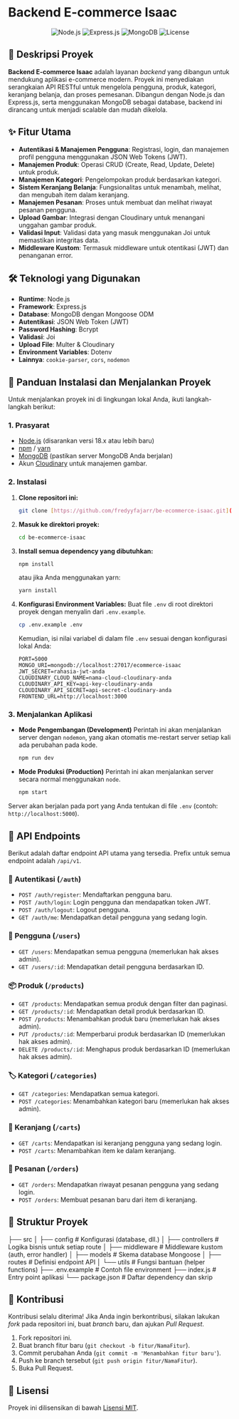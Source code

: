 # Backend E-commerce Isaac

<p align="center">
  <img src="https://img.shields.io/badge/node.js-18.x-green.svg" alt="Node.js">
  <img src="https://img.shields.io/badge/express.js-4.x-blue.svg" alt="Express.js">
  <img src="https://img.shields.io/badge/database-MongoDB-green.svg" alt="MongoDB">
  <img src="https://img.shields.io/badge/license-MIT-blue.svg" alt="License">
</p>

## 📝 Deskripsi Proyek

**Backend E-commerce Isaac** adalah layanan _backend_ yang dibangun untuk mendukung aplikasi e-commerce modern. Proyek ini menyediakan serangkaian API RESTful untuk mengelola pengguna, produk, kategori, keranjang belanja, dan proses pemesanan. Dibangun dengan Node.js dan Express.js, serta menggunakan MongoDB sebagai database, backend ini dirancang untuk menjadi scalable dan mudah dikelola.

## ✨ Fitur Utama

-   **Autentikasi & Manajemen Pengguna**: Registrasi, login, dan manajemen profil pengguna menggunakan JSON Web Tokens (JWT).
-   **Manajemen Produk**: Operasi CRUD (Create, Read, Update, Delete) untuk produk.
-   **Manajemen Kategori**: Pengelompokan produk berdasarkan kategori.
-   **Sistem Keranjang Belanja**: Fungsionalitas untuk menambah, melihat, dan mengubah item dalam keranjang.
-   **Manajemen Pesanan**: Proses untuk membuat dan melihat riwayat pesanan pengguna.
-   **Upload Gambar**: Integrasi dengan Cloudinary untuk menangani unggahan gambar produk.
-   **Validasi Input**: Validasi data yang masuk menggunakan Joi untuk memastikan integritas data.
-   **Middleware Kustom**: Termasuk middleware untuk otentikasi (JWT) dan penanganan error.

## 🛠️ Teknologi yang Digunakan

-   **Runtime**: Node.js
-   **Framework**: Express.js
-   **Database**: MongoDB dengan Mongoose ODM
-   **Autentikasi**: JSON Web Token (JWT)
-   **Password Hashing**: Bcrypt
-   **Validasi**: Joi
-   **Upload File**: Multer & Cloudinary
-   **Environment Variables**: Dotenv
-   **Lainnya**: `cookie-parser`, `cors`, `nodemon`

## 🚀 Panduan Instalasi dan Menjalankan Proyek

Untuk menjalankan proyek ini di lingkungan lokal Anda, ikuti langkah-langkah berikut:

### 1. Prasyarat

-   [Node.js](https://nodejs.org/) (disarankan versi 18.x atau lebih baru)
-   [npm](https://www.npmjs.com/) / [yarn](https://yarnpkg.com/)
-   [MongoDB](https://www.mongodb.com/try/download/community) (pastikan server MongoDB Anda berjalan)
-   Akun [Cloudinary](https://cloudinary.com/) untuk manajemen gambar.

### 2. Instalasi

1.  **Clone repositori ini:**
    ```bash
    git clone [https://github.com/fredyyfajarr/be-ecommerce-isaac.git](https://github.com/fredyyfajarr/be-ecommerce-isaac.git)
    ```

2.  **Masuk ke direktori proyek:**
    ```bash
    cd be-ecommerce-isaac
    ```

3.  **Install semua dependency yang dibutuhkan:**
    ```bash
    npm install
    ```
    atau jika Anda menggunakan yarn:
    ```bash
    yarn install
    ```

4.  **Konfigurasi Environment Variables:**
    Buat file `.env` di root direktori proyek dengan menyalin dari `.env.example`.
    ```bash
    cp .env.example .env
    ```
    Kemudian, isi nilai variabel di dalam file `.env` sesuai dengan konfigurasi lokal Anda:
    ```env
    PORT=5000
    MONGO_URI=mongodb://localhost:27017/ecommerce-isaac
    JWT_SECRET=rahasia-jwt-anda
    CLOUDINARY_CLOUD_NAME=nama-cloud-cloudinary-anda
    CLOUDINARY_API_KEY=api-key-cloudinary-anda
    CLOUDINARY_API_SECRET=api-secret-cloudinary-anda
    FRONTEND_URL=http://localhost:3000
    ```

### 3. Menjalankan Aplikasi

-   **Mode Pengembangan (Development)**
    Perintah ini akan menjalankan server dengan `nodemon`, yang akan otomatis me-restart server setiap kali ada perubahan pada kode.
    ```bash
    npm run dev
    ```

-   **Mode Produksi (Production)**
    Perintah ini akan menjalankan server secara normal menggunakan `node`.
    ```bash
    npm start
    ```

Server akan berjalan pada port yang Anda tentukan di file `.env` (contoh: `http://localhost:5000`).

## 📖 API Endpoints

Berikut adalah daftar endpoint API utama yang tersedia. Prefix untuk semua endpoint adalah `/api/v1`.

### 🔐 Autentikasi (`/auth`)

-   `POST /auth/register`: Mendaftarkan pengguna baru.
-   `POST /auth/login`: Login pengguna dan mendapatkan token JWT.
-   `POST /auth/logout`: Logout pengguna.
-   `GET /auth/me`: Mendapatkan detail pengguna yang sedang login.

### 👤 Pengguna (`/users`)

-   `GET /users`: Mendapatkan semua pengguna (memerlukan hak akses admin).
-   `GET /users/:id`: Mendapatkan detail pengguna berdasarkan ID.

### 📦 Produk (`/products`)

-   `GET /products`: Mendapatkan semua produk dengan filter dan paginasi.
-   `GET /products/:id`: Mendapatkan detail produk berdasarkan ID.
-   `POST /products`: Menambahkan produk baru (memerlukan hak akses admin).
-   `PUT /products/:id`: Memperbarui produk berdasarkan ID (memerlukan hak akses admin).
-   `DELETE /products/:id`: Menghapus produk berdasarkan ID (memerlukan hak akses admin).

### 🏷️ Kategori (`/categories`)

-   `GET /categories`: Mendapatkan semua kategori.
-   `POST /categories`: Menambahkan kategori baru (memerlukan hak akses admin).

### 🛒 Keranjang (`/carts`)

-   `GET /carts`: Mendapatkan isi keranjang pengguna yang sedang login.
-   `POST /carts`: Menambahkan item ke dalam keranjang.

### 🧾 Pesanan (`/orders`)

-   `GET /orders`: Mendapatkan riwayat pesanan pengguna yang sedang login.
-   `POST /orders`: Membuat pesanan baru dari item di keranjang.

## 📁 Struktur Proyek

├── src
│   ├── config          # Konfigurasi (database, dll.)
│   ├── controllers     # Logika bisnis untuk setiap route
│   ├── middleware      # Middleware kustom (auth, error handler)
│   ├── models          # Skema database Mongoose
│   ├── routes          # Definisi endpoint API
│   └── utils           # Fungsi bantuan (helper functions)
├── .env.example        # Contoh file environment
├── index.js            # Entry point aplikasi
└── package.json        # Daftar dependency dan skrip

## 🤝 Kontribusi

Kontribusi selalu diterima! Jika Anda ingin berkontribusi, silakan lakukan _fork_ pada repositori ini, buat _branch_ baru, dan ajukan _Pull Request_.

1.  Fork repositori ini.
2.  Buat branch fitur baru (`git checkout -b fitur/NamaFitur`).
3.  Commit perubahan Anda (`git commit -m 'Menambahkan fitur baru'`).
4.  Push ke branch tersebut (`git push origin fitur/NamaFitur`).
5.  Buka Pull Request.

## 📄 Lisensi

Proyek ini dilisensikan di bawah [Lisensi MIT](LICENSE).






